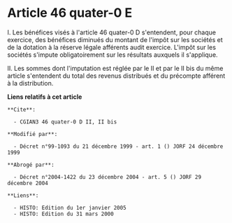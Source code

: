 # Article 46 quater-0 E

I. Les bénéfices visés à l'article 46 quater-0 D s'entendent, pour chaque exercice, des bénéfices diminués du montant de
l'impôt sur les sociétés et de la dotation à la réserve légale afférents audit exercice. L'impôt sur les sociétés s'impute
obligatoirement sur les résultats auxquels il s'applique.

II. Les sommes dont l'imputation est réglée par le II et par le II bis du même article s'entendent du total des revenus
distribués et du précompte afférent à la distribution.

**Liens relatifs à cet article**

	**Cite**:

	  - CGIAN3 46 quater-0 D II, II bis

	**Modifié par**:

	  - Décret n°99-1093 du 21 décembre 1999 - art. 1 () JORF 24 décembre 1999

	**Abrogé par**:

	  - Décret n°2004-1422 du 23 décembre 2004 - art. 5 () JORF 29 décembre 2004

	**Liens**:

	  - HISTO: Edition du 1er janvier 2005
	  - HISTO: Edition du 31 mars 2000
